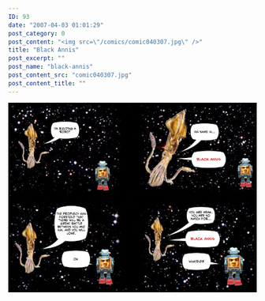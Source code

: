 ```yaml
---
ID: 93
date: "2007-04-03 01:01:29"
post_category: 0
post_content: "<img src=\"/comics/comic040307.jpg\" />"
title: "Black Annis"
post_excerpt: ""
post_name: "black-annis"
post_content_src: "comic040307.jpg"
post_content_title: ""
---
```



[![](/comics-hi-res/comic040307.jpg)](/comics-hi-res/comic040307.jpg "")
